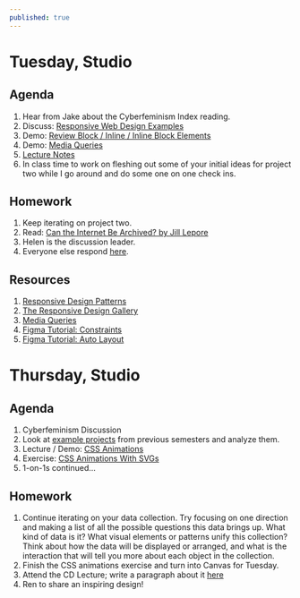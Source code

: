 ```yaml
---
published: true
---
```

# Tuesday, Studio
## Agenda

1. Hear from Jake about the Cyberfeminism Index reading.
2. Discuss: [Responsive Web Design Examples](https://docs.google.com/document/d/1J4_RDDV_ILfOi8vaduX_Wx6Ak2ZNK8OJZ5xq4JE1iwo/edit?usp=sharing)
3. Demo: [Review Block / Inline / Inline Block Elements](https://glitch.com/edit/#!/inline-blocks)
4. Demo: [Media Queries](https://glitch.com/edit/#!/responsive-reproduction)
5. [Lecture Notes](https://www.figma.com/proto/aCBJfR840l1t2806Q68oVz/Responsive-Design?node-id=1%3A56&scaling=contain&page-id=0%3A1)
6. In class time to work on fleshing out some of your initial ideas for project two while I go around and do some one on one check ins. 

## Homework
1. Keep iterating on project two. 
2.  Read: [Can the Internet Be Archived? by Jill Lepore](https://www.newyorker.com/magazine/2015/01/26/cobweb)
3. Helen is the discussion leader.
4. Everyone else respond [here](https://docs.google.com/document/d/1pv5p2erPfjhSk7HzhXJtdSpO1effd9uR-X4lSVwFSS8/edit?usp=sharing).

## Resources
1. [Responsive Design Patterns](http://bradfrost.github.io/this-is-responsive/patterns.html)
2. [The Responsive Design Gallery](https://the-responsive.com/)
3. [Media Queries](https://mediaqueri.es/)
4. [Figma Tutorial: Constraints](https://mediaqueri.es/)
5. [Figma Tutorial: Auto Layout](https://www.youtube.com/watch?v=TyaGpGDFczw)


# Thursday, Studio
## Agenda
1. Cyberfeminism Discussion
2. Look at [example projects](https://docs.google.com/document/d/19ioqbsdZ1brvsRc74C40AlTG2RJjqkqcgQjYanC8iS4/edit) from previous semesters and analyze them.
3. Lecture / Demo: [CSS Animations](https://www.figma.com/proto/Ix2h7YI5cA6Baoh6YfIxRk/css-aninations?node-id=1%3A2&scaling=contain&page-id=0%3A1)
3. Exercise: [CSS Animations With SVGs](https://glitch.com/edit/#!/svg-core-animation)
4. 1-on-1s continued...


## Homework
1. Continue iterating on your data collection. Try focusing on one direction and making a list of all the possible questions this data brings up. What kind of data is it? What visual elements or patterns unify this collection? Think about how the data will be displayed or arranged, and what is the interaction that will tell you more about each object in the collection. 
2. Finish the CSS animations exercise and turn into Canvas for Tuesday. 
3. Attend the CD Lecture; write a paragraph about it [here](https://docs.google.com/document/d/1QlKJxrBJyStR_RFKo6KyRTNMlb4D557kQWFfFFPb2QQ/edit#heading=h.kswzda5w404r)
4. Ren to share an inspiring design!
